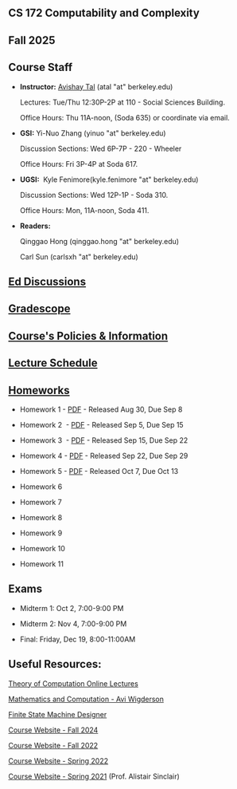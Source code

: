 ## CS 172 Computability and Complexity

## Fall 2025

## Course Staff

- **Instructor:** [Avishay Tal](/avishay-tal/) (atal "at" berkeley.edu)

  Lectures: Tue/Thu 12:30P-2P at 110 - Social Sciences Building.

  Office Hours: Thu 11A-noon, (Soda 635) or coordinate via email.

- **GSI:** Yi-Nuo Zhang (yinuo "at" berkeley.edu)

    Discussion Sections: Wed 6P-7P - 220 - Wheeler

  Office Hours: Fri 3P-4P  at Soda 617.

- **UGSI:**  Kyle Fenimore(kyle.fenimore "at" berkeley.edu)

  Discussion Sections: Wed 12P-1P - Soda 310.

  Office Hours: Mon, 11A-noon, Soda 411.

- **Readers:**

  Qinggao Hong (qinggao.hong "at" berkeley.edu)

  Carl Sun (carlsxh "at" berkeley.edu)

## [Ed Discussions](https://edstem.org/us/courses/84973)

## [Gradescope](https://www.gradescope.com/courses/1110614)

## [Course's Policies & Information](/cs172-Fall25/course-policies-and-information-fall-2025/)

## [Lecture Schedule](/cs172-Fall25/lecture-schedule-fall-2025/)

## [Homeworks](https://drive.google.com/drive/folders/1nViHxVOdUs4v078r3fjuhjY5NxPuiYSU?usp=sharing)

- Homework 1 - [PDF](https://drive.google.com/file/d/1v62W_Q-pu8Dvk33WUXKlR2kpngTj5yV4/view?usp=share_link) \- Released Aug 30, Due Sep 8

- Homework 2  - [PDF](https://drive.google.com/file/d/1ECy6neB_FY0cwCocYDcehe5TOtmhvRQ5/view?usp=share_link) \- Released Sep 5, Due Sep 15

- Homework 3  - [PDF](https://drive.google.com/file/d/1HVCyVl_J1d_5DZppIQEtTBQ_FO_mWpuG/view?usp=share_link) \- Released Sep 15, Due Sep 22

- Homework 4 - [PDF](https://drive.google.com/file/d/1zH9PZJUcjrV327s-AzxR8bCgbljHSKgA/view?usp=share_link) \- Released Sep 22, Due Sep 29

- Homework 5 - [PDF](https://drive.google.com/file/d/1OXIcB9eP2aGOuviMgFhWLfGkZlq3lsQ3/view?usp=share_link) \- Released Oct 7, Due Oct 13

- Homework 6

- Homework 7

- Homework 8

- Homework 9

- Homework 10

- Homework 11
## Exams

- Midterm 1: Oct 2, 7:00-9:00 PM

- Midterm 2: Nov 4, 7:00-9:00 PM

- Final: Friday, Dec 19, 8:00-11:00AM
## Useful Resources:

[Theory of Computation Online Lectures](https://hackmd.io/2AqODdrtTOuj6fb5uMDZYw?view)

[Mathematics and Computation - Avi Wigderson](https://www.math.ias.edu/files/Book-online-Aug0619.pdf)

[Finite State Machine Designer](https://madebyevan.com/fsm/)

[Course Website - Fall 2024](/cs172-Fall24/)

[Course Website - Fall 2022](/cs-172-computability-and-complexity-fall-2022/)

[Course Website - Spring 2022](/cs-172-computability-and-complexity/)

[Course Website - Spring 2021](https://people.eecs.berkeley.edu/~sinclair/cs172/s21.html) (Prof. Alistair Sinclair)
